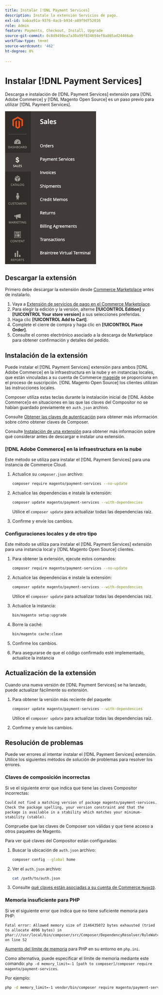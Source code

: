 ```yaml
---
title: Instalar [!DNL Payment Services]
description: Instale la extensión Servicios de pago.
exl-id: babaa91a-9376-4acb-b934-a89f9df52016
role: Admin
feature: Payments, Checkout, Install, Upgrade
source-git-commit: 0c8d9498ea7a30a99f834694ef8a865ad24466ab
workflow-type: tm+mt
source-wordcount: '462'
ht-degree: 0%

---
```


# Instalar [!DNL Payment Services]

Descarga e instalación de [!DNL Payment Services] extensión para [!DNL Adobe Commerce] y [!DNL Magento Open Source] es un paso previo para utilizar [!DNL Payment Services].

![[!DNL Payment Services] vista de administración de extensiones](assets/admin-view.png)

## Descargar la extensión

Primero debe descargar la extensión desde [Commerce Marketplace](https://experienceleague.adobe.com/docs/commerce-admin/start/resources/commerce-marketplace.html) antes de instalarlo.

1. Vaya a [Extensión de servicios de pago en el Commerce Marketplace](https://commercemarketplace.adobe.com/magento-payment-services.html).
1. Para elegir la edición y la versión, alterne **[!UICONTROL Edition]** y **[!UICONTROL Your store version]** a sus selecciones preferidas.
1. Haga clic **[!UICONTROL Add to Cart]**.
1. Complete el cierre de compra y haga clic en **[!UICONTROL Place Order]**.
1. Consulte el correo electrónico asociado a la descarga de Marketplace para obtener confirmación y detalles del pedido.

## Instalación de la extensión

Puede instalar el [!DNL Payment Services] extensión para ambos [!DNL Adobe Commerce] en la infraestructura en la nube y en instancias locales, que están vinculadas a su cuenta de Commerce [mageide](https://devdocs.magento.com/marketplace/sellers/profile-personal.html#field-descriptions) se proporciona en el proceso de suscripción. [!DNL Magento Open Source] los clientes utilizan las instrucciones locales.

Composer utiliza estas teclas durante la instalación inicial de [!DNL Adobe Commerce]o en situaciones en las que las claves del Compositor no se habían guardado previamente en `auth.json` archivo.

Consulte [Obtener las claves de autenticación](https://devdocs.magento.com/guides/v2.4/install-gde/prereq/connect-auth.html) para obtener más información sobre cómo obtener claves de Composer.

Consulte [Instalación de una extensión](https://devdocs.magento.com/guides/v2.4/install-gde/install/cli/extensions.html) para obtener más información sobre qué considerar antes de descargar e instalar una extensión.

### [!DNL Adobe Commerce] en la infraestructura en la nube

Este método se utiliza para instalar el [!DNL Payment Services] para una instancia de Commerce Cloud.

1. Actualice su `composer.json` archivo:

   ```bash
   composer require magento/payment-services --no-update
   ```

1. Actualice las dependencias e instale la extensión:

   ```bash
   composer update magento/payment-services --with-dependencies
   ```

   Utilice el `composer update` para actualizar todas las dependencias raíz.

1. Confirme y envíe los cambios.

### Configuraciones locales y de otro tipo

Este método se utiliza para instalar el [!DNL Payment Services] extensión para una instancia local y [!DNL Magento Open Source] clientes.

1. Para obtener la extensión, ejecute estos comandos:

   ```bash
   composer require magento/payment-services --no-update
   ```

1. Actualice las dependencias e instale la extensión:

   ```bash
   composer update magento/payment-services --with-dependencies
   ```

   Utilice el `composer update` para actualizar todas las dependencias raíz.

1. Actualice la instancia:

   ```bash
   bin/magento setup:upgrade
   ```

1. Borre la caché:

   ```bash
   bin/magento cache:clean
   ```

1. Confirme los cambios.
1. Para asegurarse de que el código confirmado esté implementado, actualice la instancia

## Actualización de la extensión

Cuando una nueva versión de [!DNL Payment Services] se ha lanzado, puede actualizar fácilmente su extensión.

1. Para obtener la versión más reciente del paquete:

   ```bash
   composer update magento/payment-services --with-dependencies
   ```

   Utilice el `composer update` para actualizar todas las dependencias raíz.

1. Confirme y envíe los cambios.

## Resolución de problemas

Puede ver errores al intentar instalar el [!DNL Payment Services] extensión. Utilice los siguientes métodos de solución de problemas para resolver los errores.

### Claves de composición incorrectas

Si ve el siguiente error que indica que tiene las claves Compositor incorrectas:

```terminal
Could not find a matching version of package magento/payment-services. Check the package spelling, your version constraint and that the package is available in a stability which matches your minimum-stability (stable).
```

Compruebe que las claves de Composer son válidas y que tiene acceso a otros paquetes de Magento.

Para ver qué claves del Compositor están configuradas:

1. Buscar la ubicación de `auth.json` archivo:

   ```bash
   composer config --global home
   ```

1. Ver el `auth.json` archivo:

   ```bash
   cat /path/to/auth.json
   ```

1. Consulte [qué claves están asociadas a su cuenta de Commerce `MageID`](https://devdocs.magento.com/guides/v2.4/install-gde/prereq/connect-auth.html).

### Memoria insuficiente para PHP

Si ve el siguiente error que indica que no tiene suficiente memoria para PHP:

```terminal
Fatal error: Allowed memory size of 2146435072 bytes exhausted (tried to allocate 4096 bytes) in phar:///usr/local/bin/composer/src/Composer/DependencyResolver/RuleWatchGraph.php on line 52
```

[Aumento del límite de memoria](https://devdocs.magento.com/cloud/project/magento-app-php-ini.html#increase-php-memory-limit) para PHP en su entorno en `php.ini`.

Como alternativa, puede especificar el límite de memoria mediante este comando: `php -d memory_limit=-1 [path to composer]/composer require magento/payment-services`.

Por ejemplo:

```bash
php -d memory_limit=-1 vendor/bin/composer require magento/payment-services
```
